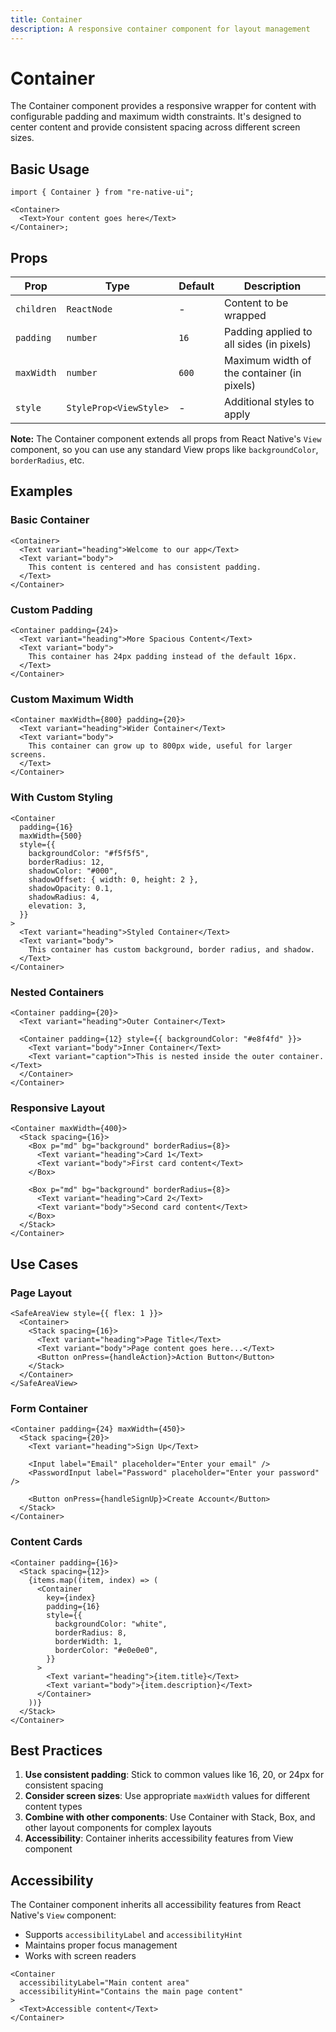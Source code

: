 ```yaml
---
title: Container
description: A responsive container component for layout management
---
```


# Container

The Container component provides a responsive wrapper for content with configurable padding and maximum width constraints. It's designed to center content and provide consistent spacing across different screen sizes.

## Basic Usage

```tsx
import { Container } from "re-native-ui";

<Container>
  <Text>Your content goes here</Text>
</Container>;
```

## Props

| Prop       | Type                   | Default | Description                                |
| ---------- | ---------------------- | ------- | ------------------------------------------ |
| `children` | `ReactNode`            | -       | Content to be wrapped                      |
| `padding`  | `number`               | `16`    | Padding applied to all sides (in pixels)   |
| `maxWidth` | `number`               | `600`   | Maximum width of the container (in pixels) |
| `style`    | `StyleProp<ViewStyle>` | -       | Additional styles to apply                 |

**Note:** The Container component extends all props from React Native's `View` component, so you can use any standard View props like `backgroundColor`, `borderRadius`, etc.

## Examples

### Basic Container

```tsx
<Container>
  <Text variant="heading">Welcome to our app</Text>
  <Text variant="body">
    This content is centered and has consistent padding.
  </Text>
</Container>
```

### Custom Padding

```tsx
<Container padding={24}>
  <Text variant="heading">More Spacious Content</Text>
  <Text variant="body">
    This container has 24px padding instead of the default 16px.
  </Text>
</Container>
```

### Custom Maximum Width

```tsx
<Container maxWidth={800} padding={20}>
  <Text variant="heading">Wider Container</Text>
  <Text variant="body">
    This container can grow up to 800px wide, useful for larger screens.
  </Text>
</Container>
```

### With Custom Styling

```tsx
<Container
  padding={16}
  maxWidth={500}
  style={{
    backgroundColor: "#f5f5f5",
    borderRadius: 12,
    shadowColor: "#000",
    shadowOffset: { width: 0, height: 2 },
    shadowOpacity: 0.1,
    shadowRadius: 4,
    elevation: 3,
  }}
>
  <Text variant="heading">Styled Container</Text>
  <Text variant="body">
    This container has custom background, border radius, and shadow.
  </Text>
</Container>
```

### Nested Containers

```tsx
<Container padding={20}>
  <Text variant="heading">Outer Container</Text>

  <Container padding={12} style={{ backgroundColor: "#e8f4fd" }}>
    <Text variant="body">Inner Container</Text>
    <Text variant="caption">This is nested inside the outer container.</Text>
  </Container>
</Container>
```

### Responsive Layout

```tsx
<Container maxWidth={400}>
  <Stack spacing={16}>
    <Box p="md" bg="background" borderRadius={8}>
      <Text variant="heading">Card 1</Text>
      <Text variant="body">First card content</Text>
    </Box>

    <Box p="md" bg="background" borderRadius={8}>
      <Text variant="heading">Card 2</Text>
      <Text variant="body">Second card content</Text>
    </Box>
  </Stack>
</Container>
```

## Use Cases

### Page Layout

```tsx
<SafeAreaView style={{ flex: 1 }}>
  <Container>
    <Stack spacing={16}>
      <Text variant="heading">Page Title</Text>
      <Text variant="body">Page content goes here...</Text>
      <Button onPress={handleAction}>Action Button</Button>
    </Stack>
  </Container>
</SafeAreaView>
```

### Form Container

```tsx
<Container padding={24} maxWidth={450}>
  <Stack spacing={20}>
    <Text variant="heading">Sign Up</Text>

    <Input label="Email" placeholder="Enter your email" />
    <PasswordInput label="Password" placeholder="Enter your password" />

    <Button onPress={handleSignUp}>Create Account</Button>
  </Stack>
</Container>
```

### Content Cards

```tsx
<Container padding={16}>
  <Stack spacing={12}>
    {items.map((item, index) => (
      <Container
        key={index}
        padding={16}
        style={{
          backgroundColor: "white",
          borderRadius: 8,
          borderWidth: 1,
          borderColor: "#e0e0e0",
        }}
      >
        <Text variant="heading">{item.title}</Text>
        <Text variant="body">{item.description}</Text>
      </Container>
    ))}
  </Stack>
</Container>
```

## Best Practices

1. **Use consistent padding**: Stick to common values like 16, 20, or 24px for consistent spacing
2. **Consider screen sizes**: Use appropriate `maxWidth` values for different content types
3. **Combine with other components**: Use Container with Stack, Box, and other layout components for complex layouts
4. **Accessibility**: Container inherits accessibility features from View component

## Accessibility

The Container component inherits all accessibility features from React Native's `View` component:

- Supports `accessibilityLabel` and `accessibilityHint`
- Maintains proper focus management
- Works with screen readers

```tsx
<Container
  accessibilityLabel="Main content area"
  accessibilityHint="Contains the main page content"
>
  <Text>Accessible content</Text>
</Container>
```

